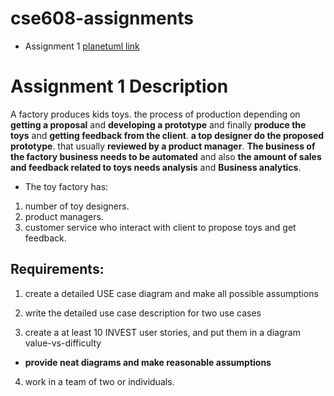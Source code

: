 # cse608-assignments
* Assignment 1 [planetuml link](http://www.plantuml.com/plantuml/uml/PP7TxjCm3CNlynJMxliAw3ys3I61XDYuHbdYTX5f4iNEKFbuT-8swrPnrMEVdzKJ-urOPowZLnvx1ewGtN1Zi2wZOHU3KjfmpF2DC8CcAFNxw1symy3IDLwffCqFFI2SMVUzD4d4RmMmqBilETfY63xhKBcy4sPSxIEI6yBo4_iSkiJKh3R1CRtOXq8SHynmndnt1cV4aFgxnhd4wJJ34qYMGcWq8Um-nS656I_VlMZrwfxBTNGCDNAAf7tZA6sW8zvzJ2uCi1UI8qy96sgtw5UyE_m9VCF_oBmbgrsiGP3Wr9346-HZOCpQCEXWuGCod13jjRwtuKE_mVT1--aNmlj2BY1He_IrGdLHyvcWa_jtVzuj1pOUkfBMKidIePFQAYMjMZpt9hIKb5PP8nXwo7M-xKLaUzMuo9oQabHl66mP_Jy0) 

# Assignment 1 Description
A factory produces kids toys. the process of production depending on **getting a proposal** and **developing a prototype** and finally **produce the toys** and **getting feedback from the client**. **a top designer do the proposed prototype**. that usually **reviewed by a product manager**. **The business of the factory business needs to be automated** and also **the amount of sales and feedback related to toys needs analysis** and **Business analytics**.

* The toy factory has:
1. number of toy designers. 
2. product managers.
3. customer service who interact with client to propose toys and get feedback.

## Requirements:
1. create a detailed USE case diagram and make all possible assumptions

2. write the detailed use case description for two use cases 

3. create a at least 10 INVEST user stories, and put them in a diagram value-vs-difficulty

* **provide neat diagrams and make reasonable assumptions**


4. work in a team of two or individuals.
